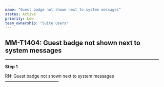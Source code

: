 ```yaml
---
name: "Guest badge not shown next to system messages"
status: Active
priority: Low
team_ownership: "Suite Users"
---
```


## MM-T1404: Guest badge not shown next to system messages

---

**Step 1**

RN: Guest badge not shown next to system messages\
–––––––––––––––––––––––––
